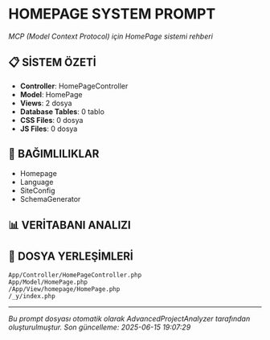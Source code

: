 # HOMEPAGE SYSTEM PROMPT
*MCP (Model Context Protocol) için HomePage sistemi rehberi*

## 📋 SİSTEM ÖZETİ
- **Controller**: HomePageController
- **Model**: HomePage
- **Views**: 2 dosya
- **Database Tables**: 0 tablo
- **CSS Files**: 0 dosya
- **JS Files**: 0 dosya

## 🔗 BAĞIMLILIKLAR
- Homepage
- Language
- SiteConfig
- SchemaGenerator

## 📊 VERİTABANI ANALIZI
## 📁 DOSYA YERLEŞİMLERİ
```
App/Controller/HomePageController.php
App/Model/HomePage.php
/App/View/homepage/HomePage.php
/_y/index.php
```

---
*Bu prompt dosyası otomatik olarak AdvancedProjectAnalyzer tarafından oluşturulmuştur.*
*Son güncelleme: 2025-06-15 19:07:29*
